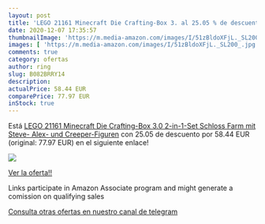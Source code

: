 ```yaml
---
layout: post
title: 'LEGO 21161 Minecraft Die Crafting-Box 3. al 25.05 % de descuento'
date: 2020-12-07 17:35:57
thumbnailImage: 'https://m.media-amazon.com/images/I/51zBldoXFjL._SL200_.jpg'
images: [ 'https://m.media-amazon.com/images/I/51zBldoXFjL._SL200_.jpg' ]
comments: true
category: ofertas
author: ring
slug: B082BRRY14
description:
actualPrice: 58.44 EUR
comparePrice: 77.97 EUR
inStock: true
---
```


Está [LEGO 21161 Minecraft Die Crafting-Box 3.0 2-in-1-Set Schloss Farm mit Steve-  Alex- und Creeper-Figuren](https://www.amazon.de/dp/B082BRRY14/?tag=tolees0ca-21) con 25.05 de descuento por 58.44 EUR (original: 77.97 EUR) en el siguiente enlace!

[![](https://m.media-amazon.com/images/I/51zBldoXFjL._SL200_.jpg)](https://www.amazon.de/dp/B082BRRY14/?tag=tolees0ca-21)

[Ver la oferta!!](https://www.amazon.de/dp/B082BRRY14/?tag=tolees0ca-21)

Links participate in Amazon Associate program and might generate a comission on qualifying sales

[Consulta otras ofertas en nuestro canal de telegram](https://t.me/s/ofertas25)
